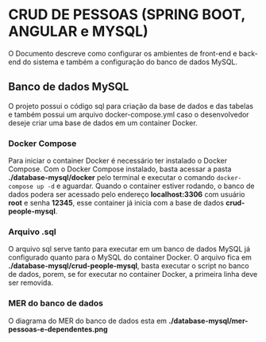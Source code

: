 # CRUD DE PESSOAS (SPRING BOOT, ANGULAR e MYSQL)
O Documento descreve como configurar os ambientes de front-end e back-end do sistema e também a configuração do banco de dados MySQL.

## Banco de dados MySQL
O projeto possui o código sql para criação da base de dados e das tabelas e também possui um arquivo docker-compose.yml caso o desenvolvedor deseje criar uma base de dados em um container Docker.

### Docker Compose
Para iniciar o container Docker é necessário ter instalado o Docker Compose.
Com o Docker Compose instalado, basta acessar a pasta **./database-mysql/docker** pelo terminal e executar o comando `docker-compose up -d` e aguardar. Quando o container estiver rodando, o banco de dados podera ser acessado pelo endereço **localhost:3306** com usuário **root** e senha **12345**, esse container já inicia com a base de dados **crud-people-mysql**.

### Arquivo .sql
O arquivo sql serve tanto para executar em um banco de dados MySQL já configurado quanto para o MySQL do container Docker.
O arquivo fica em **./database-mysql/crud-people-mysql**, basta executar o script no banco de dados, porem, se for executar no container Docker, a primeira linha deve ser removida.

### MER do banco de dados
O diagrama do MER do banco de dados esta em **./database-mysql/mer-pessoas-e-dependentes.png**
